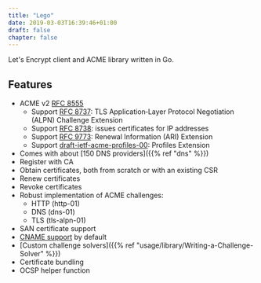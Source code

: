 ```yaml
---
title: "Lego"
date: 2019-03-03T16:39:46+01:00
draft: false
chapter: false
---
```


Let's Encrypt client and ACME library written in Go.

## Features

- ACME v2 [RFC 8555](https://www.rfc-editor.org/rfc/rfc8555.html)
  - Support [RFC 8737](https://www.rfc-editor.org/rfc/rfc8737.html): TLS Application‑Layer Protocol Negotiation (ALPN) Challenge Extension
  - Support [RFC 8738](https://www.rfc-editor.org/rfc/rfc8738.html): issues certificates for IP addresses
  - Support [RFC 9773](https://www.rfc-editor.org/rfc/rfc9773.html): Renewal Information (ARI) Extension
  - Support [draft-ietf-acme-profiles-00](https://datatracker.ietf.org/doc/draft-ietf-acme-profiles/): Profiles Extension
- Comes with about [150 DNS providers]({{% ref "dns" %}})
- Register with CA
- Obtain certificates, both from scratch or with an existing CSR
- Renew certificates
- Revoke certificates
- Robust implementation of ACME challenges:
  - HTTP (http-01)
  - DNS (dns-01)
  - TLS (tls-alpn-01)
- SAN certificate support
- [CNAME support](https://letsencrypt.org/2019/10/09/onboarding-your-customers-with-lets-encrypt-and-acme.html) by default
- [Custom challenge solvers]({{% ref "usage/library/Writing-a-Challenge-Solver" %}})
- Certificate bundling
- OCSP helper function
